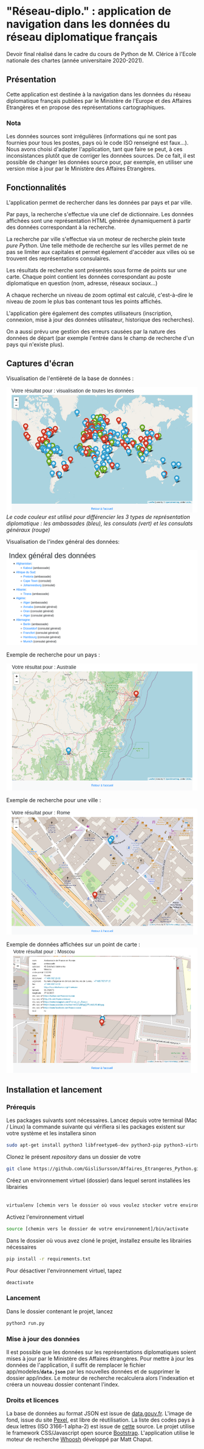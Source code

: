 # "Réseau-diplo." : application de navigation dans les données du réseau diplomatique français

Devoir final réalisé dans le cadre du cours de Python de M. Clérice à l'Ecole nationale des chartes (année universitaire 2020-2021).

## Présentation

Cette application est destinée à la navigation dans les données du réseau diplomatique français publiées par le Ministère de l'Europe et des Affaires Etrangères et en propose des représentations cartographiques. 

### Nota

Les données sources sont irrégulières (informations qui ne sont pas fournies pour tous les postes, pays où le code ISO renseigné est faux...).
Nous avons choisi d'adapter l'application, tant que faire se peut, à ces inconsistances plutôt que de corriger les données sources. De ce fait, il est possible
de changer les données source pour, par exemple, en utiliser une version mise à jour par le Ministère des Affaires Etrangères.

## Fonctionnalités

L'application permet de rechercher dans les données par pays et par ville. 

Par pays, la recherche s'effectue via une clef de dictionnaire. Les données affichées sont une représentation HTML générée dynamiquement à partir des données correspondant à la recherche.

La recherche par ville s'effectue via un moteur de recherche plein texte *pure Python*. Une telle méthode de recherche sur les villes permet de ne pas se limiter aux capitales et permet également d'accéder aux villes où se trouvent des représentations consulaires. 

Les résultats de recherche sont présentés sous forme de points sur une carte. Chaque point contient les données correspondant au poste diplomatique en question (nom, adresse, réseaux sociaux...)

A chaque recherche un niveau de zoom optimal est calculé, c'est-à-dire le niveau de zoom le plus bas contenant tous les points affichés. 

L'application gère également des comptes utilisateurs (inscription, connexion, mise à jour des données utilisateur, historique des recherches). 

On a aussi prévu une gestion des erreurs causées par la nature des données de départ (par exemple l'entrée dans le champ de recherche d'un pays qui n'existe plus).

## Captures d'écran

Visualisation de l'entièreté de la base de données :

![monde](./images/monde_full.png)
*Le code couleur est utilisé pour différencier les 3 types de représentation diplomatique : 
les ambassades (bleu), les consulats (vert) et les consulats généraux (rouge)*

Visualisation de l'index général des données:

![index](./images/index_debut.png)

Exemple de recherche pour un pays : 

![pays](./images/pays.png)

Exemple de recherche pour une ville : 

![ville](./images/ville.png)

Exemple de données affichées sur un point de carte : 
![donnes](./images/donnees.png)

## Installation et lancement

### Prérequis

Les packages suivants sont nécessaires. Lancez depuis votre terminal (Mac / Linux) la commande suivante qui vérifiera si les packages existent sur votre système et les installera sinon

```bash
sudo apt-get install python3 libfreetype6-dev python3-pip python3-virtualenv sqlite3
```

Clonez le présent *repository* dans un dossier de votre 

 ```bash
git clone https://github.com/GisliSursson/Affaires_Etrangeres_Python.git
```

Créez un environnement virtuel (dossier) dans lequel seront installées les librairies

```bash

virtualenv [chemin vers le dossier où vous voulez stocker votre environnement] -p python3
```

Activez l'environnement virtuel 

```bash
source [chemin vers le dossier de votre environnement]/bin/activate
```

Dans le dossier où vous avez cloné le projet, installez ensuite les librairies nécessaires 

```bash
pip install -r requirements.txt
```

Pour désactiver l'environnement virtuel, tapez

```bash
deactivate 
```

### Lancement

Dans le dossier contenant le projet, lancez 

```bash
python3 run.py 
```
### Mise à jour des données

Il est possible que les données sur les représentations diplomatiques soient mises à jour par le Ministère
des Affaires étrangères. Pour mettre à jour les données de l'application, il suffit de remplacer le fichier 
app/modeles/**`data.json`** par les nouvelles données et de supprimer le dossier app/index. 
Le moteur de recherche recalculera alors l'indexation et créera un nouveau dossier contenant l'index. 

### Droits et licences

La base de données au format JSON est issue de [data.gouv.fr](https://www.data.gouv.fr/).
L'image de fond, issue du site [Pexel](https://www.pexels.com/fr-fr/), est libre de réutilisation.
La liste des codes pays à deux lettres (ISO 3166-1 alpha-2) est issue de [cette](http://documentation.abes.fr/sudoc/formats/CodesPays.htm) source. 
Le projet utilise le framework CSS/Javascript open source [Bootstrap](https://getbootstrap.com/).
L'application utilise le moteur de recherche [Whoosh](https://whoosh.readthedocs.io/en/latest/index.html)
développé par Matt Chaput. 



